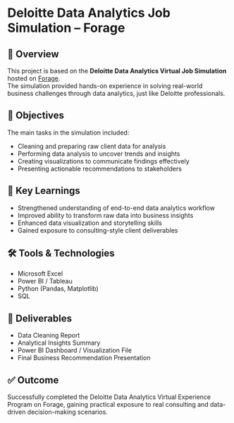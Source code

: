 # Deloitte Data Analytics Job Simulation – Forage

## 📘 Overview
This project is based on the **Deloitte Data Analytics Virtual Job Simulation** hosted on [Forage](https://github.com/ashwin-pawar/Achievements-and-Certifications/blob/main/Deloitte/Delloit%20Certificate.pdf).  
The simulation provided hands-on experience in solving real-world business challenges through data analytics, just like Deloitte professionals.

## 🎯 Objectives
The main tasks in the simulation included:
- Cleaning and preparing raw client data for analysis  
- Performing data analysis to uncover trends and insights  
- Creating visualizations to communicate findings effectively  
- Presenting actionable recommendations to stakeholders

## 🧠 Key Learnings
- Strengthened understanding of end-to-end data analytics workflow  
- Improved ability to transform raw data into business insights  
- Enhanced data visualization and storytelling skills  
- Gained exposure to consulting-style client deliverables

## 🛠️ Tools & Technologies
- Microsoft Excel  
- Power BI / Tableau  
- Python (Pandas, Matplotlib)  
- SQL  

## 📄 Deliverables
- Data Cleaning Report  
- Analytical Insights Summary  
- Power BI Dashboard / Visualization File  
- Final Business Recommendation Presentation  

## ✅ Outcome
Successfully completed the Deloitte Data Analytics Virtual Experience Program on Forage, gaining practical exposure to real consulting and data-driven decision-making scenarios.
